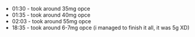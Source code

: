 * 01:30 - took around 35mg opce
* 01:35 - took around 40mg opce
* 02:03 - took around 55mg opce
* 18:35 - took around 6-7mg opce (i managed to finish it all, it was 5g XD)
